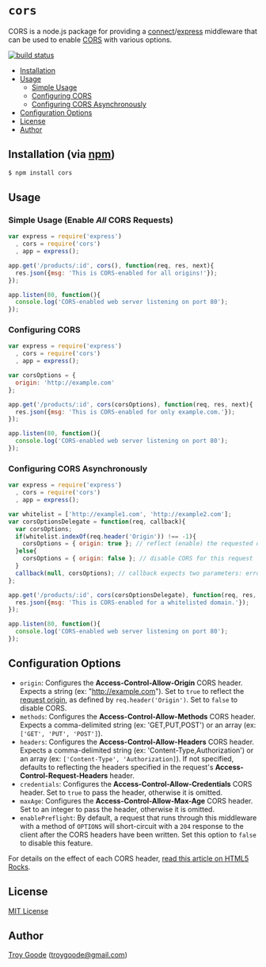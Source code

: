 # `cors`

CORS is a node.js package for providing a [connect](http://www.senchalabs.org/connect/)/[express](http://expressjs.com/) middleware that can be used to enable [CORS](http://en.wikipedia.org/wiki/Cross-origin_resource_sharing) with various options.

[![build status](https://secure.travis-ci.org/TroyGoode/node-cors.png)](http://travis-ci.org/TroyGoode/node-cors)

* [Installation](#installation)
* [Usage](#usage)
  * [Simple Usage](#simple-usage-enable-all-cors-requests)
  * [Configuring CORS](#configuring-cors)
  * [Configuring CORS Asynchronously](#configuring-cors-asynchronously)
* [Configuration Options](#configuration-options)
* [License](#license)
* [Author](#author)

## Installation (via [npm](https://npmjs.org/package/cors))

```bash
$ npm install cors
```

## Usage

### Simple Usage (Enable *All* CORS Requests)

```javascript
var express = require('express')
  , cors = require('cors')
  , app = express();

app.get('/products/:id', cors(), function(req, res, next){
  res.json({msg: 'This is CORS-enabled for all origins!'});
});

app.listen(80, function(){
  console.log('CORS-enabled web server listening on port 80');
});
```

### Configuring CORS

```javascript
var express = require('express')
  , cors = require('cors')
  , app = express();

var corsOptions = {
  origin: 'http://example.com'
};

app.get('/products/:id', cors(corsOptions), function(req, res, next){
  res.json({msg: 'This is CORS-enabled for only example.com.'});
});

app.listen(80, function(){
  console.log('CORS-enabled web server listening on port 80');
});
```

### Configuring CORS Asynchronously

```javascript
var express = require('express')
  , cors = require('cors')
  , app = express();

var whitelist = ['http://example1.com', 'http://example2.com'];
var corsOptionsDelegate = function(req, callback){
  var corsOptions;
  if(whitelist.indexOf(req.header('Origin')) !== -1){
    corsOptions = { origin: true }; // reflect (enable) the requested origin in the CORS response
  }else{
    corsOptions = { origin: false }; // disable CORS for this request
  }
  callback(null, corsOptions); // callback expects two parameters: error and options
};

app.get('/products/:id', cors(corsOptionsDelegate), function(req, res, next){
  res.json({msg: 'This is CORS-enabled for a whitelisted domain.'});
});

app.listen(80, function(){
  console.log('CORS-enabled web server listening on port 80');
});
```

## Configuration Options

* `origin`: Configures the **Access-Control-Allow-Origin** CORS header. Expects a string (ex: "http://example.com"). Set to `true` to reflect the [request origin](http://tools.ietf.org/html/draft-abarth-origin-09), as defined by `req.header('Origin')`. Set to `false` to disable CORS.
* `methods`: Configures the **Access-Control-Allow-Methods** CORS header. Expects a comma-delimited string (ex: 'GET,PUT,POST') or an array (ex: `['GET', 'PUT', 'POST']`).
* `headers`: Configures the **Access-Control-Allow-Headers** CORS header. Expects a comma-delimited string (ex: 'Content-Type,Authorization') or an array (ex: `['Content-Type', 'Authorization]`). If not specified, defaults to reflecting the headers specified in the request's **Access-Control-Request-Headers** header.
* `credentials`: Configures the **Access-Control-Allow-Credentials** CORS header. Set to `true` to pass the header, otherwise it is omitted.
* `maxAge`: Configures the **Access-Control-Allow-Max-Age** CORS header. Set to an integer to pass the header, otherwise it is omitted.
* `enablePreflight`: By default, a request that runs through this middleware with a method of `OPTIONS` will short-circuit with a `204` response to the client after the CORS headers have been written. Set this option to `false` to disable this feature.

For details on the effect of each CORS header, [read this article on HTML5 Rocks](http://www.html5rocks.com/en/tutorials/cors/).

## License

[MIT License](http://www.opensource.org/licenses/mit-license.php)

## Author

[Troy Goode](https://github.com/TroyGoode) ([troygoode@gmail.com](mailto:troygoode@gmail.com))
